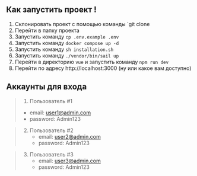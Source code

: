 
## Как запустить проект !

1. Склонировать проект с помощью команды `git clone
2. Перейти в папку проекта
3. Запустить команду ```cp .env.example .env```
4. Запустить команду ```docker compose up -d```
5. Запустить команду ```sh installation.sh```
6. Запустить команду ```./vendor/bin/sail up```
7. Перейти в директорию ```vue``` и запустить команду ```npm run dev```
8. Перейти по адресу http://localhost:3000 (ну или какое вам доступно)

## Аккаунты для входа

>1. Пользователь #1
>   - email: user1@admin.com
>   - password: Admin123

>2. Пользователь #2
>    - email: user2@admin.com
>    - password: Admin123

>3. Пользователь #3
>    - email: user3@admin.com
>    - password: Admin123


